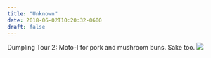 ```yaml
---
title: "Unknown"
date: 2018-06-02T10:20:32-0600
draft: false
---
```


Dumpling Tour 2: Moto-I for pork and mushroom buns. Sake too.
![](/images/2018/b548c95cc9.jpg)
